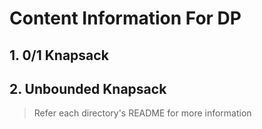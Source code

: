 # Content Information For DP

 ## 1. 0/1 Knapsack
 ## 2. Unbounded Knapsack

> Refer each directory's README for more information
